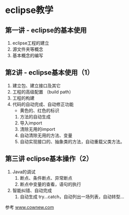 # eclipse教学

## 第一讲 - eclipse的基本使用
1. eclipse工程的建立
2. 源文件夹等概念
3. 基本概念的编写

## 第2讲 - eclipse基本使用（1）
1. 建立包、建立接口及其它
2. 工程的高级配置 （build path）
3. 工程的构建
4. 代码的自动完成、自动修正功能
    * 黄色的、红色的标识
    1. 方法的自动生成
    2. 导入import
    3. 清除无用的import
    4. 自动清除无用的方法、变量
    5. 自动实现接口的、抽象类的方法，自动重载父类方法。



## 第三讲 eclipse基本操作（2）
1. Java的调试
    1. 断点、条件断点、异常断点
    2. 断点中变量的查看，语句的执行
2. 智能纠错、自动完成
    1. 自动生成 try...catch，自动列出一场列表，自动转型...    


参考 www.cownew.com